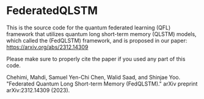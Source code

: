 # FederatedQLSTM

This is the source code for the quantum federated learning (QFL) framework that utilizes quantum long short-term memory (QLSTM) models, which called the (FedQLSTM) framework, and is proposed in our paper: https://arxiv.org/abs/2312.14309

Please make sure to properly cite the paper if you used any part of this code.

Chehimi, Mahdi, Samuel Yen-Chi Chen, Walid Saad, and Shinjae Yoo. "Federated Quantum Long Short-term Memory (FedQLSTM)." arXiv preprint arXiv:2312.14309 (2023).
